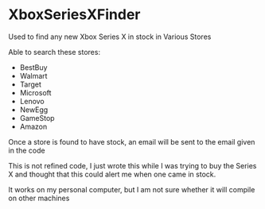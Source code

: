 # XboxSeriesXFinder
 Used to find any new Xbox Series X in stock in Various Stores

 Able to search these stores:
 - BestBuy
 - Walmart
 - Target
 - Microsoft
 - Lenovo
 - NewEgg
 - GameStop
 - Amazon

Once a store is found to have stock, an email will be sent to the email given in the code


This is not refined code, I just wrote this while I was trying to buy the Series X and thought that this could alert me when one came in stock.

It works on my personal computer, but I am not sure whether it will compile on other machines